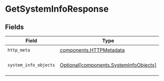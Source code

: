 # GetSystemInfoResponse


## Fields

| Field                                                                                  | Type                                                                                   | Required                                                                               | Description                                                                            |
| -------------------------------------------------------------------------------------- | -------------------------------------------------------------------------------------- | -------------------------------------------------------------------------------------- | -------------------------------------------------------------------------------------- |
| `http_meta`                                                                            | [components.HTTPMetadata](../../models/components/httpmetadata.md)                     | :heavy_check_mark:                                                                     | N/A                                                                                    |
| `system_info_objects`                                                                  | [Optional[components.SystemInfoObjects]](../../models/components/systeminfoobjects.md) | :heavy_minus_sign:                                                                     | a list of SystemInfo objects                                                           |